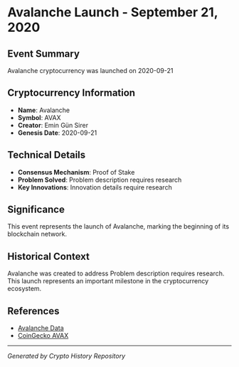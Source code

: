 # Avalanche Launch - September 21, 2020

## Event Summary
Avalanche cryptocurrency was launched on 2020-09-21

## Cryptocurrency Information
- **Name**: Avalanche
- **Symbol**: AVAX
- **Creator**: Emin Gün Sirer
- **Genesis Date**: 2020-09-21

## Technical Details
- **Consensus Mechanism**: Proof of Stake
- **Problem Solved**: Problem description requires research
- **Key Innovations**: Innovation details require research

## Significance
This event represents the launch of Avalanche, marking the beginning of its blockchain network.

## Historical Context
Avalanche was created to address Problem description requires research. This launch represents an important milestone in the cryptocurrency ecosystem.

## References
- [Avalanche Data](../cryptocurrencies/avax.json)
- [CoinGecko AVAX](https://www.coingecko.com/en/coins/avax)

---
*Generated by Crypto History Repository*
